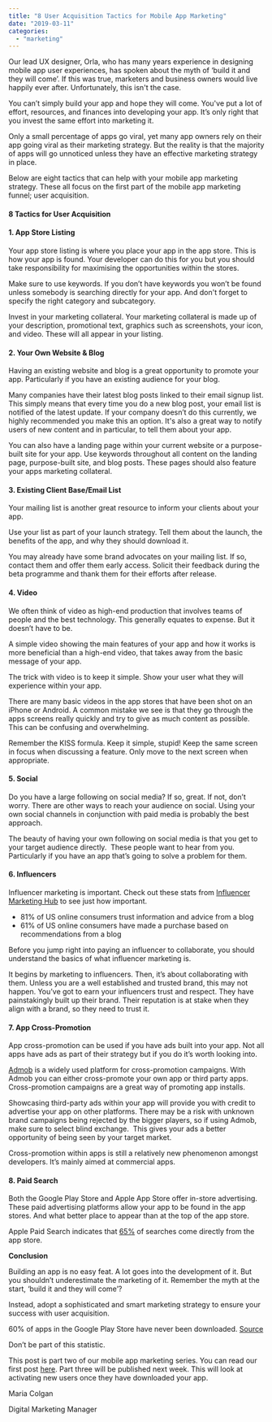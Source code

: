 ```yaml
---
title: "8 User Acquisition Tactics for Mobile App Marketing"
date: "2019-03-11"
categories: 
  - "marketing"
---
```


Our lead UX designer, Orla, who has many years experience in designing mobile app user experiences, has spoken about the myth of ‘build it and they will come’. If this was true, marketers and business owners would live happily ever after. Unfortunately, this isn't the case.

You can’t simply build your app and hope they will come. You've put a lot of effort, resources, and finances into developing your app. It’s only right that you invest the same effort into marketing it.

Only a small percentage of apps go viral, yet many app owners rely on their app going viral as their marketing strategy. But the reality is that the majority of apps will go unnoticed unless they have an effective marketing strategy in place.

Below are eight tactics that can help with your mobile app marketing strategy. These all focus on the first part of the mobile app marketing funnel; user acquisition.

#### **8 Tactics for User Acquisition**

#### **1\. App Store Listing** 

Your app store listing is where you place your app in the app store. This is how your app is found. Your developer can do this for you but you should take responsibility for maximising the opportunities within the stores.

Make sure to use keywords. If you don’t have keywords you won’t be found unless somebody is searching directly for your app. And don't forget to specify the right category and subcategory.

Invest in your marketing collateral. Your marketing collateral is made up of your description, promotional text, graphics such as screenshots, your icon, and video. These will all appear in your listing.

#### **2\. Your Own Website & Blog**

Having an existing website and blog is a great opportunity to promote your app. Particularly if you have an existing audience for your blog. 

Many companies have their latest blog posts linked to their email signup list. This simply means that every time you do a new blog post, your email list is notified of the latest update. If your company doesn’t do this currently, we highly recommended you make this an option. It's also a great way to notify users of new content and in particular, to tell them about your app.

You can also have a landing page within your current website or a purpose-built site for your app. Use keywords throughout all content on the landing page, purpose-built site, and blog posts. These pages should also feature your apps marketing collateral.

#### **3\. Existing Client Base/Email List**

Your mailing list is another great resource to inform your clients about your app.

Use your list as part of your launch strategy. Tell them about the launch, the benefits of the app, and why they should download it.

You may already have some brand advocates on your mailing list. If so, contact them and offer them early access. Solicit their feedback during the beta programme and thank them for their efforts after release.

#### **4\. Video**

We often think of video as high-end production that involves teams of people and the best technology. This generally equates to expense. But it doesn’t have to be. 

A simple video showing the main features of your app and how it works is more beneficial than a high-end video, that takes away from the basic message of your app. 

The trick with video is to keep it simple. Show your user what they will experience within your app.

There are many basic videos in the app stores that have been shot on an iPhone or Android. A common mistake we see is that they go through the apps screens really quickly and try to give as much content as possible. This can be confusing and overwhelming.

Remember the KISS formula. Keep it simple, stupid! Keep the same screen in focus when discussing a feature. Only move to the next screen when appropriate. 

#### **5\. Social**

Do you have a large following on social media? If so, great. If not, don’t worry. There are other ways to reach your audience on social. Using your own social channels in conjunction with paid media is probably the best approach. 

The beauty of having your own following on social media is that you get to your target audience directly.  These people want to hear from you. Particularly if you have an app that’s going to solve a problem for them.

#### **6\. Influencers**

Influencer marketing is important. Check out these stats from [Influencer Marketing Hub](https://influencermarketinghub.com/what-is-influencer-marketing/) to see just how important.

- 81% of US online consumers trust information and advice from a blog
- 61% of US online consumers have made a purchase based on recommendations from a blog

Before you jump right into paying an influencer to collaborate, you should understand the basics of what influencer marketing is. 

It begins by marketing to influencers. Then, it’s about collaborating with them. Unless you are a well established and trusted brand, this may not happen. You’ve got to earn your influencers trust and respect. They have painstakingly built up their brand. Their reputation is at stake when they align with a brand, so they need to trust it.

#### **7\. App Cross-Promotion**

App cross-promotion can be used if you have ads built into your app. Not all apps have ads as part of their strategy but if you do it’s worth looking into. 

[Admob](https://support.google.com/admob/answer/6222913?hl=en) is a widely used platform for cross-promotion campaigns. With Admob you can either cross-promote your own app or third party apps. Cross-promotion campaigns are a great way of promoting app installs.

Showcasing third-party ads within your app will provide you with credit to advertise your app on other platforms. There may be a risk with unknown brand campaigns being rejected by the bigger players, so if using Admob, make sure to select blind exchange.  This gives your ads a better opportunity of being seen by your target market.

Cross-promotion within apps is still a relatively new phenomenon amongst developers. It’s mainly aimed at commercial apps.

#### **8\. Paid Search**

Both the Google Play Store and Apple App Store offer in-store advertising. These paid advertising platforms allow your app to be found in the app stores. And what better place to appear than at the top of the app store.

Apple Paid Search indicates that [65%](https://searchads.apple.com) of searches come directly from the app store. 

**Conclusion**

Building an app is no easy feat. A lot goes into the development of it. But you shouldn’t underestimate the marketing of it. Remember the myth at the start, ‘build it and they will come’?

Instead, adopt a sophisticated and smart marketing strategy to ensure your success with user acquisition. 

60% of apps in the Google Play Store have never been downloaded. [Source](https://youtu.be/EUthgV-U05w?t=2m)

Don’t be part of this statistic.

This post is part two of our mobile app marketing series. You can read our first post [here](https://tapadoo.wpengine.com/mobile-app-marketing-planning/). Part three will be published next week. This will look at activating new users once they have downloaded your app.

Maria Colgan

Digital Marketing Manager
